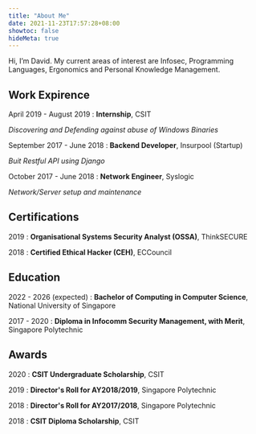 ```yaml
---
title: "About Me"
date: 2021-11-23T17:57:28+08:00
showtoc: false
hideMeta: true
---
```



Hi, I’m David. My current areas of interest are Infosec, Programming Languages, Ergonomics and Personal
Knowledge Management.


## Work Expirence
April 2019 - August 2019
: **Internship**, CSIT

  *Discovering and Defending against abuse of Windows Binaries*


September 2017 - June 2018
: **Backend Developer**, Insurpool (Startup)

  *Buit Restful API using Django*

October 2017 - June 2018
: **Network Engineer**, Syslogic

  *Network/Server setup and maintenance*

## Certifications
2019
: **Organisational Systems Security Analyst (OSSA)**, ThinkSECURE

2018
: **Certified Ethical Hacker (CEH)**, ECCouncil

## Education
2022 - 2026 (expected)
: **Bachelor of Computing in Computer Science**, National University of Singapore

2017 - 2020
:   **Diploma in Infocomm Security Management, with Merit**, Singapore Polytechnic


## Awards
2020
: **CSIT Undergraduate Scholarship**, CSIT

2019
: **Director's Roll for AY2018/2019**, Singapore Polytechnic

2018
: **Director's Roll for AY2017/2018**, Singapore Polytechnic

2018
: **CSIT Diploma Scholarship**, CSIT
